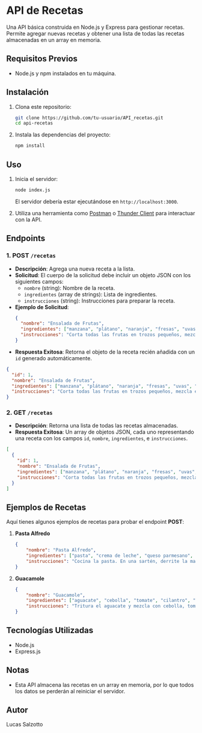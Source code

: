 # API de Recetas

Una API básica construida en Node.js y Express para gestionar recetas. Permite agregar nuevas recetas y obtener una lista de todas las recetas almacenadas en un array en memoria.

## Requisitos Previos

- Node.js y npm instalados en tu máquina.

## Instalación

1. Clona este repositorio:
   ```bash
   git clone https://github.com/tu-usuario/API_recetas.git
   cd api-recetas
   ```

2. Instala las dependencias del proyecto:
   ```bash
   npm install
   ```

## Uso

1. Inicia el servidor:
   ```bash
   node index.js
   ```

   El servidor debería estar ejecutándose en `http://localhost:3000`.

2. Utiliza una herramienta como [Postman](https://www.postman.com/) o [Thunder Client](https://marketplace.visualstudio.com/items?itemName=rangav.vscode-thunder-client) para interactuar con la API.

## Endpoints

### 1. POST `/recetas`
   - **Descripción**: Agrega una nueva receta a la lista.
   - **Solicitud**: El cuerpo de la solicitud debe incluir un objeto JSON con los siguientes campos:
     - `nombre` (string): Nombre de la receta.
     - `ingredientes` (array de strings): Lista de ingredientes.
     - `instrucciones` (string): Instrucciones para preparar la receta.
   - **Ejemplo de Solicitud**:
     ```json
     {
       "nombre": "Ensalada de Frutas",
       "ingredientes": ["manzana", "plátano", "naranja", "fresas", "uvas", "yogur natural"],
       "instrucciones": "Corta todas las frutas en trozos pequeños, mezcla en un bol y añade el yogur. Sirve frío."
     }
     ```
   - **Respuesta Exitosa**: Retorna el objeto de la receta recién añadida con un `id` generado automáticamente.
   ```json
   {
     "id": 1,
     "nombre": "Ensalada de Frutas",
     "ingredientes": ["manzana", "plátano", "naranja", "fresas", "uvas", "yogur natural"],
     "instrucciones": "Corta todas las frutas en trozos pequeños, mezcla en un bol y añade el yogur. Sirve frío."
   }
   ```

### 2. GET `/recetas`
   - **Descripción**: Retorna una lista de todas las recetas almacenadas.
   - **Respuesta Exitosa**: Un array de objetos JSON, cada uno representando una receta con los campos `id`, `nombre`, `ingredientes`, e `instrucciones`.
   ```json
   [
     {
       "id": 1,
       "nombre": "Ensalada de Frutas",
       "ingredientes": ["manzana", "plátano", "naranja", "fresas", "uvas", "yogur natural"],
       "instrucciones": "Corta todas las frutas en trozos pequeños, mezcla en un bol y añade el yogur. Sirve frío."
     }
   ]
   ```

## Ejemplos de Recetas

Aquí tienes algunos ejemplos de recetas para probar el endpoint **POST**:

1. **Pasta Alfredo**
   ```json
   {
       "nombre": "Pasta Alfredo",
       "ingredientes": ["pasta", "crema de leche", "queso parmesano", "mantequilla", "ajo", "perejil"],
       "instrucciones": "Cocina la pasta. En una sartén, derrite la mantequilla y sofríe el ajo. Agrega la crema y el parmesano, luego mezcla con la pasta. Decora con perejil."
   }
   ```

2. **Guacamole**
   ```json
   {
       "nombre": "Guacamole",
       "ingredientes": ["aguacate", "cebolla", "tomate", "cilantro", "limón", "sal"],
       "instrucciones": "Tritura el aguacate y mezcla con cebolla, tomate y cilantro picados. Agrega el jugo de limón y sal al gusto."
   }
   ```

## Tecnologías Utilizadas

- Node.js
- Express.js

## Notas

- Esta API almacena las recetas en un array en memoria, por lo que todos los datos se perderán al reiniciar el servidor.
  
## Autor

Lucas Salzotto
